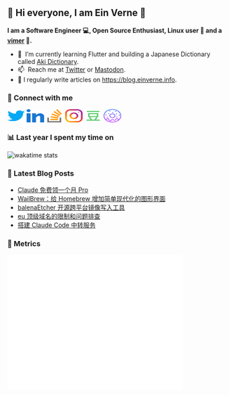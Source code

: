 ## 👋 Hi everyone, I am Ein Verne 👋

**I am a Software Engineer 💻, Open Source Enthusiast, Linux user :penguin: and a [vimer](https://github.com/einverne/dotfiles) :man:.**

- 🌱 &nbsp;I’m currently learning Flutter and building a Japanese Dictionary called [Aki Dictionary](https://ak.einverne.info).
- 📫 &nbsp;Reach me at [Twitter](https://twitter.com/einverne) or <a rel="me" href="https://m.einverne.info/@einverne">Mastodon</a>.
- 📝 I regularly write articles on <https://blog.einverne.info>.


### 🔗 Connect with me
<a href="https://twitter.com/einverne" target="_blank"><img align="center" src="images/twitter.svg" alt="twitter einverne" height="30" width="40" /></a>
<a href="https://linkedin.com/in/einverne" target="_blank"><img align="center" src="images/linked-in-alt.svg" alt="linkedin einverne" height="30" width="40" /></a>
<a href="https://stackoverflow.com/users/1820217/einverne" target="_blank"><img align="center" src="images/stack-overflow.svg" alt="stackoverflow einverne" height="30" width="40" /></a>
<a href="https://instagram.com/einverne" target="_blank"><img align="center" src="images/instagram.svg" alt="instagram einverne" height="30" width="40" /></a>
<a href="https://www.douban.com/people/einverne" target="_blank"><img align="center" src="images/douban.svg" alt="douban einverne" height="30" width="40" /></a>
<a href="https://homer.einverne.info" target="_blank"><img align="center" src="images/homer.svg" alt="einverne online services" height="30" width="40" /></a>

### 📊 Last year I spent my time on

![wakatime stats](https://github-readme-stats.vercel.app/api/wakatime?username=einverne&api_domain=wakapi.einverne.info&hide_title=true&hide_border=true&langs_count=18&bg_color=00000000&text_color=777&layout=compact)

### 📕 Latest Blog Posts
<!-- BLOG-POST-LIST:START -->
- [Claude 免费领一个月 Pro](https://blog.einverne.info/post/2025/10/claude-pro-free-1-month.html)
- [WailBrew：给 Homebrew 增加简单现代化的图形界面](https://blog.einverne.info/post/2025/10/wailbrew.html)
- [balenaEtcher 开源跨平台镜像写入工具](https://blog.einverne.info/post/2025/10/balenaetcher-flash-os-images-to-usb.html)
- [eu 顶级域名的限制和问题排查](https://blog.einverne.info/post/2025/09/eu-domain.html)
- [搭建 Claude Code 中转服务](https://blog.einverne.info/post/2025/09/claude-relay-service.html)
<!-- BLOG-POST-LIST:END -->

### 👻 Metrics
<img align="left" src="/metrics.base.svg" alt="Metrics" width="400">
